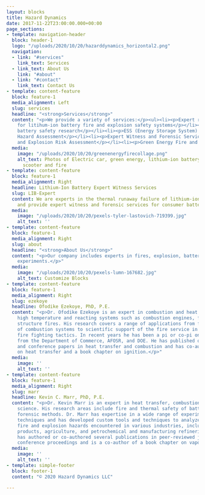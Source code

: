 ```yaml
---
layout: blocks
title: Hazard Dynamics
date: 2017-11-22T23:00:00.000+00:00
page_sections:
- template: navigation-header
  block: header-1
  logo: "/uploads/2020/10/20/hazarddynamics_horizontal2.png"
  navigation:
  - link: "#services"
    link_text: Services
  - link_text: About Us
    link: "#about"
  - link: "#contact"
    link_text: Contact Us
- template: content-feature
  block: feature-1
  media_alignment: Left
  slug: services
  headline: "<strong>Services</strong>"
  content: "<p>We provide a variety of services:</p><ul><li><p>Expert review and design
    for litihum-ion battery fire and explosion safety systems</p></li><li><p>Lithium-ion
    battery safety research</p></li><li><p>ESS (Energy Storage System) Fire and Explosion
    Hazard Assessment</p></li><li><p>Expert Witness and Forensic Services</p></li><li><p>Fire
    and Explosion Risk Assessment</p></li><li><p>Green Energy Fire and Explosion Safety</p></li></ul>"
  media:
    image: "/uploads/2020/10/20/greenenergyfirecollage.png"
    alt_text: Photos of Electric car, green energy, lithium-ion battery, battery powered
      scooter and fire
- template: content-feature
  block: feature-1
  media_alignment: Right
  headline: Lithium-Ion Battery Expert Witness Services
  slug: LIB-Expert
  content: We are experts in the thermal runaway failure of lithium-ion batteries
    and provide expert witness and forensic services for consumer battery failures.
  media:
    image: "/uploads/2020/10/20/pexels-tyler-lastovich-719399.jpg"
    alt_text: ''
- template: content-feature
  block: feature-1
  media_alignment: Right
  slug: about
  headline: "<strong>About Us</strong>"
  content: "<p>Our company includes experts in fires, explosion, battery systems and
    experiments.</p>"
  media:
    image: "/uploads/2020/10/20/pexels-lumn-167682.jpg"
    alt_text: Customize Blocks
- template: content-feature
  block: feature-1
  media_alignment: Right
  slug: ezekoye
  headline: Ofodike Ezekoye, PhD, P.E.
  content: "<p>Dr. Ofodike Ezekoye is an expert in combustion and heat transfer in
    high temperature and reacting systems such as combustion engines, furnaces, and
    structure fires. His research covers a range of applications from fundamentals
    of combustion systems to scientific support of the fire service in developing
    fire fighting tactics. In recent years he has been a pi or co-pi on funded research
    from the Department of Commerce, AFOSR, and DOE. He has published over 200 journal
    and conference papers in heat transfer and combustion and has co-authored books
    on heat transfer and a book chapter on ignition.</p>"
  media:
    image: ''
    alt_text: ''
- template: content-feature
  block: feature-1
  media_alignment: Right
  slug: marr
  headline: Kevin C. Marr, PhD, P.E.
  content: "<p>Dr. Kevin Marr is an expert in heat transfer, combustion, and fire
    science. His research areas include fire and thermal safety of batteries and fire
    forensic methods. Dr. Marr has expertise in a wide range of experimental and analytical
    techniques and has developed custom tools and techniques to analyze and assess
    fire and explosion hazards encountered in various industries, including consumer
    products, agriculture, and petrochemical and manufacturing refineries. Dr. Marr
    has authored or co-authored several publications in peer-reviewed journals and
    conference proceedings and is a co-author of a book chapter on vapor cloud explosions.</p>"
  media:
    image: ''
    alt_text: ''
- template: simple-footer
  block: footer-1
  content: "© 2020 Hazard Dynamics LLC"

---
```

